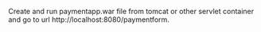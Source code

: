 Create and run paymentapp.war file from tomcat or other servlet container and go to url http://localhost:8080/paymentform.
